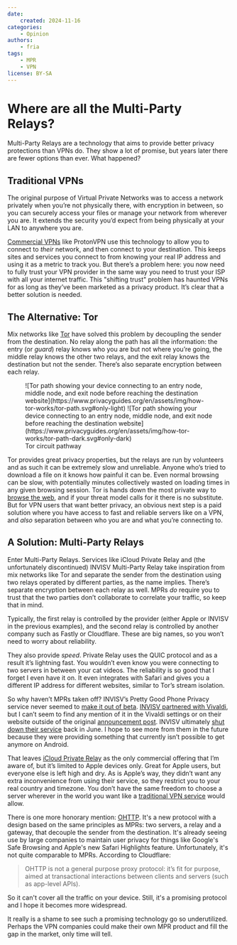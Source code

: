 ```yaml
---
date:
    created: 2024-11-16
categories:
    - Opinion
authors:
    - fria
tags:
    - MPR
    - VPN
license: BY-SA
---
```

# Where are all the Multi-Party Relays?

Multi-Party Relays are a technology that aims to provide better privacy protections than VPNs do. They show a lot of promise, but years later there are fewer options than ever. What happened?<!-- more -->

## Traditional VPNs

The original purpose of Virtual Private Networks was to access a network privately when you’re not physically there, with encryption in between, so you can securely access your files or manage your network from wherever you are. It extends the security you’d expect from being physically at your LAN to anywhere you are.

[Commercial VPNs](https://www.privacyguides.org/en/basics/vpn-overview/) like ProtonVPN use this technology to allow you to connect to *their* network, and then connect to your destination. This keeps sites and services you connect to from knowing your real IP address and using it as a metric to track you. But there’s a problem here: you now need to fully trust your VPN provider in the same way you need to trust your ISP with all your internet traffic. This "shifting trust" problem has haunted VPNs for as long as they’ve been marketed as a privacy product. It’s clear that a better solution is needed.

## The Alternative: Tor

Mix networks like [Tor](https://www.privacyguides.org/en/advanced/tor-overview/) have solved this problem by decoupling the sender from the destination. No relay along the path has all the information: the entry (or *guard*) relay knows who you are but not where you’re going, the middle relay knows the other two relays, and the exit relay knows the destination but not the sender. There’s also separate encryption between each relay.

<figure markdown>
  ![Tor path showing your device connecting to an entry node, middle node, and exit node before reaching the destination website](https://www.privacyguides.org/en/assets/img/how-tor-works/tor-path.svg#only-light)
  ![Tor path showing your device connecting to an entry node, middle node, and exit node before reaching the destination website](https://www.privacyguides.org/en/assets/img/how-tor-works/tor-path-dark.svg#only-dark)
  <figcaption>Tor circuit pathway</figcaption>
</figure>

Tor provides great privacy properties, but the relays are run by volunteers and as such it can be extremely slow and unreliable. Anyone who’s tried to download a file on it knows how painful it can be. Even normal browsing can be slow, with potentially minutes collectively wasted on loading times in any given browsing session. Tor is hands down the most private way to [browse the web](https://www.privacyguides.org/en/tor/), and if your threat model calls for it there is no substitute. But for VPN users that want better privacy, an obvious next step is a paid solution where you have access to fast and reliable servers like on a VPN, and *also* separation between who you are and what you’re connecting to.

## A Solution: Multi-Party Relays

Enter Multi-Party Relays. Services like iCloud Private Relay and (the unfortunately discontinued) INVISV Multi-Party Relay take inspiration from mix networks like Tor and separate the sender from the destination using two relays operated by different parties, as the name implies. There’s separate encryption between each relay as well. MPRs *do* require you to trust that the two parties don’t collaborate to correlate your traffic, so keep that in mind.

Typically, the first relay is controlled by the provider (either Apple or INVISV in the previous examples), and the second relay is controlled by another company such as Fastly or Cloudflare. These are big names, so you won’t need to worry about reliability.

They also provide *speed*. Private Relay uses the QUIC protocol and as a result it’s lightning fast. You wouldn’t even know you were connecting to two servers in between your cat videos. The reliability is so good that I forget I even have it on. It even integrates with Safari and gives you a different IP address for different websites, similar to Tor’s stream isolation.

So why haven’t MPRs taken off? INVISV’s Pretty Good Phone Privacy service never seemed to [make it out of beta](https://invisv.com/pgpp/#pgpp-release-notes). [INVISV partnered with Vivaldi](https://invisv.com/articles/vivaldi-privacy-guard), but I can’t seem to find any mention of it in the Vivaldi settings or on their website outside of the original [announcement post](https://vivaldi.com/blog/desktop/privacy-guard-your-privacy-matters-vivaldi-browser-snapshot-3319-12/). INVISV ultimately [shut down their service](https://invisv.com/articles/service_shutdown.html) back in June. I hope to see more from them in the future because they were providing something that currently isn’t possible to get anymore on Android.

That leaves [iCloud Private Relay](https://support.apple.com/en-us/102602) as the only commercial offering that I’m aware of, but it’s limited to Apple devices only. Great for Apple users, but everyone else is left high and dry. As is Apple’s way, they didn’t want any extra inconvenience from using their service, so they restrict you to your real country and timezone. You don’t have the same freedom to choose a server wherever in the world you want like a [traditional VPN service](https://www.privacyguides.org/en/vpn/) would allow.

There is one more honorary mention: [OHTTP](https://blog.cloudflare.com/stronger-than-a-promise-proving-oblivious-http-privacy-properties/). It's a new protocol with a design based on the same principles as MPRs: two servers, a relay and a gateway, that decouple the sender from the destination. It's already seeing use by large companies to maintain user privacy for things like Google's Safe Browsing and Apple's new Safari Highlights feature. Unfortunately, it's not quite comparable to MPRs. According to Cloudflare:

> OHTTP is not a general purpose proxy protocol: it’s fit for purpose, aimed at transactional interactions between clients and servers (such as app-level APIs).

So it can't cover all the traffic on your device. Still, it's a promising protocol and I hope it becomes more widespread.

It really is a shame to see such a promising technology go so underutilized. Perhaps the VPN companies could make their own MPR product and fill the gap in the market, only time will tell.
